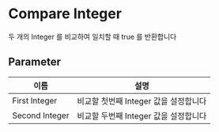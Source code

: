 # Compare Integer

두 개의 Integer 를 비교하여 일치할 때 true 를 반환합니다

## Parameter

| **이름**         | **설명**                   |
|----------------|--------------------------|
| First Integer  | 비교할 첫번째 Integer 값을 설정합니다 |
| Second Integer | 비교할 두번째 Integer 값을 설정합니다 |

